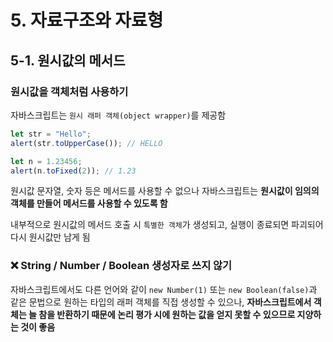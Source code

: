 # 5. 자료구조와 자료형
## 5-1. 원시값의 메서드
### 원시값을 객체처럼 사용하기
자바스크립트는 `원시 래퍼 객체(object wrapper)`를 제공함
```javascript
let str = "Hello";
alert(str.toUpperCase()); // HELLO

let n = 1.23456;
alert(n.toFixed(2)); // 1.23
```
원시값 문자열, 숫자 등은 메서드를 사용할 수 없으나 자바스크립트는 **원시값이 임의의 객체를 만들어 메서드를 사용할 수 있도록 함**

내부적으로 원시값의 메서드 호출 시 `특별한 객체`가 생성되고, 실행이 종료되면 파괴되어 다시 원시값만 남게 됨

### ❌ String / Number / Boolean 생성자로 쓰지 않기

자바스크립트에서도 다른 언어와 같이 `new Number(1)` 또는 `new Boolean(false)`과 같은 문법으로 원하는 타입의 래퍼 객체를 직접 생성할 수 있으나, **자바스크립트에서 객체는 늘 참을 반환하기 때문에 논리 평가 시에 원하는 값을 얻지 못할 수 있으므로 지양하는 것이 좋음** 
